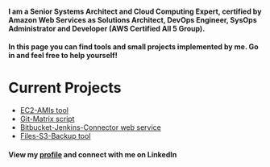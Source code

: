 #### I am a Senior Systems Architect and Cloud Computing Expert, certified by Amazon Web Services as Solutions Architect, DevOps Engineer, SysOps Administrator and Developer (AWS Certified All 5 Group).

#### In this page you can find tools and small projects implemented by me. Go in and feel free to help yourself!

# Current Projects

* [EC2-AMIs tool](https://github.com/rubenmromero/ec2-amis)
* [Git-Matrix script](https://github.com/rubenmromero/git-matrix)
* [Bitbucket-Jenkins-Connector web service](https://github.com/rubenmromero/bitbucket-jenkins-connector)
* [Files-S3-Backup tool](https://github.com/rubenmromero/files-s3-backup)

#### View my [profile](https://es.linkedin.com/in/rubenmromero) and connect with me on LinkedIn
